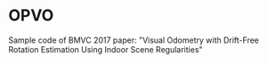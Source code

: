 # OPVO
Sample code of BMVC 2017 paper: "Visual Odometry with Drift-Free Rotation Estimation Using Indoor Scene Regularities"
